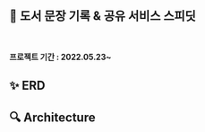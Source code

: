 ## :bookmark: 도서 문장 기록 & 공유 서비스 스피딧

<br>

**프로젝트 기간 : 2022.05.23~**


## :sparkles: ERD






## :mag: Architecture


